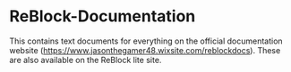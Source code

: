 # ReBlock-Documentation
This contains text documents for everything on the official documentation website (https://www.jasonthegamer48.wixsite.com/reblockdocs). These are also available on the ReBlock lite site.
